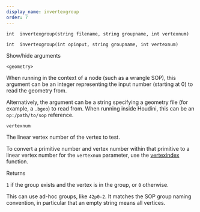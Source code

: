 ```yaml
---
display_name: invertexgroup
order: 7
---
```

`int  invertexgroup(string filename, string groupname, int vertexnum)`

`int  invertexgroup(int opinput, string groupname, int vertexnum)`

Show/hide arguments

`<geometry>`

When running in the context of a node (such as a wrangle SOP), this argument can be an integer representing the input number (starting at 0) to read the geometry from.

Alternatively, the argument can be a string specifying a geometry file (for example, a `.bgeo`) to read from. When running inside Houdini, this can be an `op:/path/to/sop` reference.

`vertexnum`

The linear vertex number of the vertex to test.

To convert a primitive number and vertex number within that primitive to a linear vertex number for the `vertexnum` parameter, use the [vertexindex](vertexindex.html "Converts a primitive/vertex pair into a linear vertex.") function.

Returns

`1` if the group exists and the vertex is in the group, or `0` otherwise.

This can use ad-hoc groups, like `42p0-2`. It matches the SOP group naming
convention, in particular that an empty string means all vertices.
